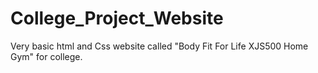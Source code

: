 # College_Project_Website
Very basic html and Css website called "Body Fit For Life XJS500 Home Gym" for college.
